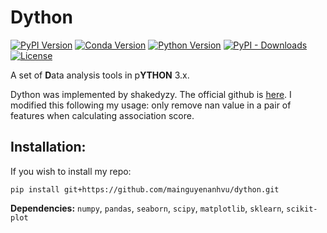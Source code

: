 # Dython

[![PyPI Version](https://img.shields.io/pypi/v/dython.svg)](https://pypi.org/project/dython/)
[![Conda Version](https://img.shields.io/conda/vn/conda-forge/dython)](https://anaconda.org/conda-forge/dython)
[![Python Version](https://img.shields.io/pypi/pyversions/dython.svg)](https://pypi.org/project/dython/)
[![PyPI - Downloads](https://img.shields.io/pypi/dm/dython)](https://pypistats.org/packages/dython)
[![License](https://img.shields.io/pypi/l/dython)](https://github.com/shakedzy/dython/blob/master/LICENSE)

A set of **D**ata analysis tools in p**YTHON** 3.x.

Dython was implemented by shakedyzy. The official github is [here](https://github.com/shakedzy/dython). I modified this following my usage: only remove nan value in a pair of features when calculating association score.

## Installation:
If you wish to install my repo:
```
pip install git+https://github.com/mainguyenanhvu/dython.git
```

**Dependencies:** `numpy`, `pandas`, `seaborn`, `scipy`, `matplotlib`, `sklearn`, `scikit-plot`

